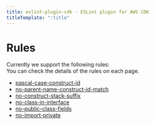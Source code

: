 ```yaml
---
title: eslint-plugin-cdk - ESLint plugin for AWS CDK
titleTemplate: ":title"
---
```


# Rules

Currently we support the following rules:  
You can check the details of the rules on each page.

- [pascal-case-construct-id](/rules/pascal-case-construct-id)
- [no-parent-name-construct-id-match](/rules/no-parent-name-construct-id-match)
- [no-construct-stack-suffix](/rules/no-construct-stack-suffix)
- [no-class-in-interface](/rules/no-class-in-interface)
- [no-public-class-fields](/rules/no-public-class-fields)
- [no-import-private](/rules/no-import-private)
